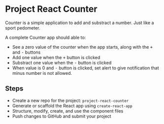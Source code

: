 # Project React Counter

Counter is a simple application to add and substract a number. Just like a sport pedometer.

A complete Counter app should able to:

- See a zero value of the counter when the app starts, along with the <kbd>+</kbd> and <kbd>-</kbd> buttons
- Add one value when the <kbd>+</kbd> button is clicked
- Substract one value when the <kbd>-</kbd> button is clicked
- When value is 0 and <kbd>-</kbd> button is clicked, set alert to give notification that minus number is not allowed.

## Steps

- Create a new repo for the project: `project-react-counter`
- Generate or scaffold the React app using `create-react-app`
- Structure, modify, create, and use the component files
- Push changes to GitHub and submit your project

